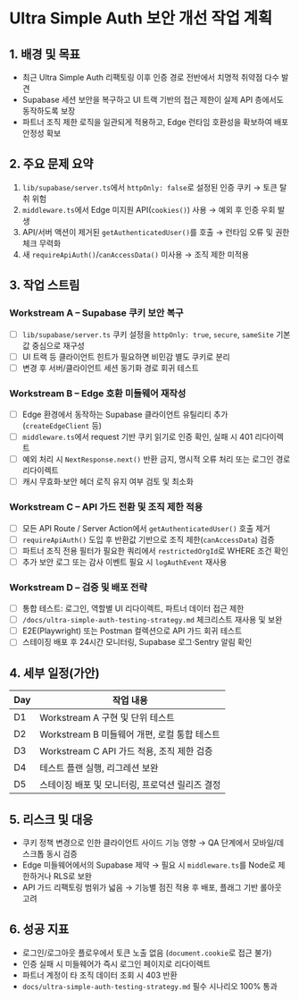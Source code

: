 # Ultra Simple Auth 보안 개선 작업 계획

## 1. 배경 및 목표
- 최근 Ultra Simple Auth 리팩토링 이후 인증 경로 전반에서 치명적 취약점 다수 발견
- Supabase 세션 보안을 복구하고 UI 트랙 기반의 접근 제한이 실제 API 층에서도 동작하도록 보장
- 파트너 조직 제한 로직을 일관되게 적용하고, Edge 런타임 호환성을 확보하여 배포 안정성 확보

## 2. 주요 문제 요약
1. `lib/supabase/server.ts`에서 `httpOnly: false`로 설정된 인증 쿠키 → 토큰 탈취 위험
2. `middleware.ts`에서 Edge 미지원 API(`cookies()`) 사용 → 예외 후 인증 우회 발생
3. API/서버 액션이 제거된 `getAuthenticatedUser()`를 호출 → 런타임 오류 및 권한 체크 무력화
4. 새 `requireApiAuth()`/`canAccessData()` 미사용 → 조직 제한 미적용

## 3. 작업 스트림
### Workstream A – Supabase 쿠키 보안 복구
- [ ] `lib/supabase/server.ts` 쿠키 설정을 `httpOnly: true`, `secure`, `sameSite` 기본값 중심으로 재구성
- [ ] UI 트랙 등 클라이언트 힌트가 필요하면 비민감 별도 쿠키로 분리
- [ ] 변경 후 서버/클라이언트 세션 동기화 경로 회귀 테스트

### Workstream B – Edge 호환 미들웨어 재작성
- [ ] Edge 환경에서 동작하는 Supabase 클라이언트 유틸리티 추가 (`createEdgeClient` 등)
- [ ] `middleware.ts`에서 request 기반 쿠키 읽기로 인증 확인, 실패 시 401 리다이렉트
- [ ] 예외 처리 시 `NextResponse.next()` 반환 금지, 명시적 오류 처리 또는 로그인 경로 리다이렉트
- [ ] 캐시 무효화·보안 헤더 로직 유지 여부 검토 및 최소화

### Workstream C – API 가드 전환 및 조직 제한 적용
- [ ] 모든 API Route / Server Action에서 `getAuthenticatedUser()` 호출 제거
- [ ] `requireApiAuth()` 도입 후 반환값 기반으로 조직 제한(`canAccessData`) 검증
- [ ] 파트너 조직 전용 필터가 필요한 쿼리에서 `restrictedOrgId`로 WHERE 조건 확인
- [ ] 추가 보안 로그 또는 감사 이벤트 필요 시 `logAuthEvent` 재사용

### Workstream D – 검증 및 배포 전략
- [ ] 통합 테스트: 로그인, 역할별 UI 리다이렉트, 파트너 데이터 접근 제한
- [ ] `/docs/ultra-simple-auth-testing-strategy.md` 체크리스트 재사용 및 보완
- [ ] E2E(Playwright) 또는 Postman 컬렉션으로 API 가드 회귀 테스트
- [ ] 스테이징 배포 후 24시간 모니터링, Supabase 로그·Sentry 알림 확인

## 4. 세부 일정(가안)
| Day | 작업 내용 |
| --- | --- |
| D1 | Workstream A 구현 및 단위 테스트 |
| D2 | Workstream B 미들웨어 개편, 로컬 통합 테스트 |
| D3 | Workstream C API 가드 적용, 조직 제한 검증 |
| D4 | 테스트 플랜 실행, 리그레션 보완 |
| D5 | 스테이징 배포 및 모니터링, 프로덕션 릴리즈 결정 |

## 5. 리스크 및 대응
- 쿠키 정책 변경으로 인한 클라이언트 사이드 기능 영향 → QA 단계에서 모바일/데스크톱 동시 검증
- Edge 미들웨어에서의 Supabase 제약 → 필요 시 `middleware.ts`를 Node로 제한하거나 RLS로 보완
- API 가드 리팩토링 범위가 넓음 → 기능별 점진 적용 후 배포, 플래그 기반 롤아웃 고려

## 6. 성공 지표
- 로그인/로그아웃 플로우에서 토큰 노출 없음 (`document.cookie`로 접근 불가)
- 인증 실패 시 미들웨어가 즉시 로그인 페이지로 리다이렉트
- 파트너 계정이 타 조직 데이터 조회 시 403 반환
- `docs/ultra-simple-auth-testing-strategy.md` 필수 시나리오 100% 통과

